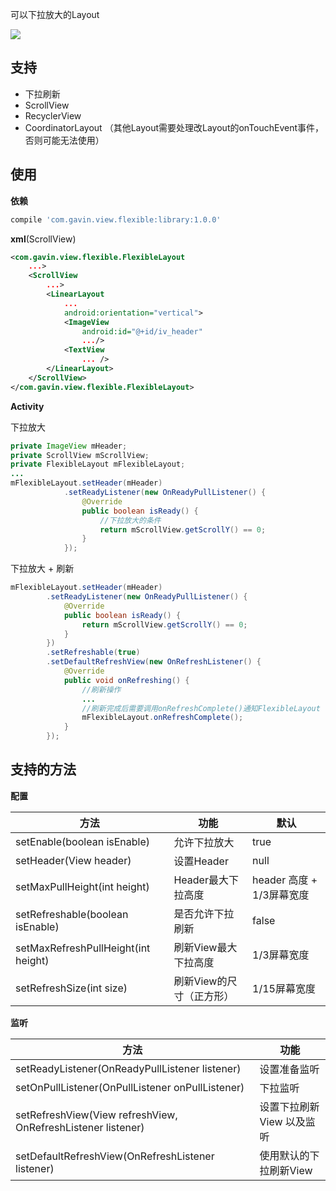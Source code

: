 可以下拉放大的Layout

![](https://upload-images.jianshu.io/upload_images/1638147-1d8b8b96141f3a71.gif?imageMogr2/auto-orient/strip)

## 支持
- 下拉刷新
- ScrollView
- RecyclerView
- CoordinatorLayout
（其他Layout需要处理改Layout的onTouchEvent事件，否则可能无法使用）

## 使用

**依赖**

```gradle
compile 'com.gavin.view.flexible:library:1.0.0'
```

**xml**(ScrollView)

```xml
<com.gavin.view.flexible.FlexibleLayout
    ...>
    <ScrollView
        ...>
        <LinearLayout
            ...
            android:orientation="vertical">
            <ImageView
                android:id="@+id/iv_header"
                .../>
            <TextView
                ... />
        </LinearLayout>
    </ScrollView>
</com.gavin.view.flexible.FlexibleLayout>
```

**Activity**

下拉放大

```java
private ImageView mHeader;
private ScrollView mScrollView;
private FlexibleLayout mFlexibleLayout;
...
mFlexibleLayout.setHeader(mHeader)
            .setReadyListener(new OnReadyPullListener() {
                @Override
                public boolean isReady() {
                    //下拉放大的条件
                    return mScrollView.getScrollY() == 0;
                }
            });
```

下拉放大 + 刷新

```java
mFlexibleLayout.setHeader(mHeader)
        .setReadyListener(new OnReadyPullListener() {
            @Override
            public boolean isReady() {
                return mScrollView.getScrollY() == 0;
            }
        })
        .setRefreshable(true)
        .setDefaultRefreshView(new OnRefreshListener() {
            @Override
            public void onRefreshing() {
                //刷新操作
                ...
                //刷新完成后需要调用onRefreshComplete()通知FlexibleLayout
                mFlexibleLayout.onRefreshComplete();
            }
        });
```

## 支持的方法

**配置**

|方法 | 功能 | 默认 |
| - | - | - |
| setEnable(boolean isEnable) | 允许下拉放大 | true |
| setHeader(View header) | 设置Header | null |
| setMaxPullHeight(int height) | Header最大下拉高度 | header 高度 + 1/3屏幕宽度 |
| setRefreshable(boolean isEnable) | 是否允许下拉刷新 | false |
| setMaxRefreshPullHeight(int height) | 刷新View最大下拉高度 | 1/3屏幕宽度 |
| setRefreshSize(int size) | 刷新View的尺寸（正方形）| 1/15屏幕宽度 |


**监听**

|方法 | 功能 |
| - | - |
| setReadyListener(OnReadyPullListener listener) | 设置准备监听 |
| setOnPullListener(OnPullListener onPullListener) | 下拉监听 |
| setRefreshView(View refreshView, OnRefreshListener listener) | 设置下拉刷新View 以及监听 |
| setDefaultRefreshView(OnRefreshListener listener) | 使用默认的下拉刷新View |
